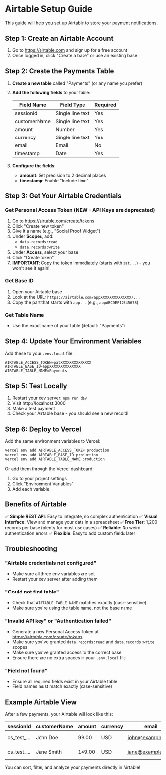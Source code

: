 # Airtable Setup Guide

This guide will help you set up Airtable to store your payment notifications.

## Step 1: Create an Airtable Account

1. Go to https://airtable.com and sign up for a free account
2. Once logged in, click "Create a base" or use an existing base

## Step 2: Create the Payments Table

1. **Create a new table** called "Payments" (or any name you prefer)
2. **Add the following fields** to your table:

   | Field Name | Field Type | Required |
   |------------|------------|----------|
   | sessionId | Single line text | Yes |
   | customerName | Single line text | Yes |
   | amount | Number | Yes |
   | currency | Single line text | Yes |
   | email | Email | No |
   | timestamp | Date | Yes |

3. **Configure the fields**:
   - **amount**: Set precision to 2 decimal places
   - **timestamp**: Enable "Include time"

## Step 3: Get Your Airtable Credentials

### Get Personal Access Token (NEW - API Keys are deprecated)
1. Go to https://airtable.com/create/tokens
2. Click "Create new token"
3. Give it a name (e.g., "Social Proof Widget")
4. Under **Scopes**, add:
   - `data.records:read`
   - `data.records:write`
5. Under **Access**, select your base
6. Click "Create token"
7. **IMPORTANT**: Copy the token immediately (starts with `pat...`) - you won't see it again!

### Get Base ID
1. Open your Airtable base
2. Look at the URL: `https://airtable.com/appXXXXXXXXXXXXXX/...`
3. Copy the part that starts with `app...` (e.g., `appABCDEF12345678`)

### Get Table Name
- Use the exact name of your table (default: "Payments")

## Step 4: Update Your Environment Variables

Add these to your `.env.local` file:

```env
AIRTABLE_ACCESS_TOKEN=patXXXXXXXXXXXXXX
AIRTABLE_BASE_ID=appXXXXXXXXXXXXXX
AIRTABLE_TABLE_NAME=Payments
```

## Step 5: Test Locally

1. Restart your dev server: `npm run dev`
2. Visit http://localhost:3000
3. Make a test payment
4. Check your Airtable base - you should see a new record!

## Step 6: Deploy to Vercel

Add the same environment variables to Vercel:

```bash
vercel env add AIRTABLE_ACCESS_TOKEN production
vercel env add AIRTABLE_BASE_ID production
vercel env add AIRTABLE_TABLE_NAME production
```

Or add them through the Vercel dashboard:
1. Go to your project settings
2. Click "Environment Variables"
3. Add each variable

## Benefits of Airtable

✅ **Simple REST API**: Easy to integrate, no complex authentication
✅ **Visual Interface**: View and manage your data in a spreadsheet
✅ **Free Tier**: 1,200 records per base (plenty for most use cases)
✅ **Reliable**: No weird authentication errors
✅ **Flexible**: Easy to add custom fields later

## Troubleshooting

### "Airtable credentials not configured"
- Make sure all three env variables are set
- Restart your dev server after adding them

### "Could not find table"
- Check that `AIRTABLE_TABLE_NAME` matches exactly (case-sensitive)
- Make sure you're using the table name, not the base name

### "Invalid API key" or "Authentication failed"
- Generate a new Personal Access Token at https://airtable.com/create/tokens
- Make sure you've granted `data.records:read` and `data.records:write` scopes
- Make sure you've granted access to the correct base
- Ensure there are no extra spaces in your `.env.local` file

### "Field not found"
- Ensure all required fields exist in your Airtable table
- Field names must match exactly (case-sensitive)

## Example Airtable View

After a few payments, your Airtable will look like this:

| sessionId | customerName | amount | currency | email | timestamp |
|-----------|--------------|--------|----------|-------|-----------|
| cs_test_... | John Doe | 99.00 | USD | john@example.com | 2025-10-28 10:30 |
| cs_test_... | Jane Smith | 149.00 | USD | jane@example.com | 2025-10-28 10:25 |

You can sort, filter, and analyze your payments directly in Airtable!

